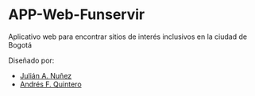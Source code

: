 # APP-Web-Funservir
Aplicativo web para encontrar sitios de interés inclusivos en la ciudad de Bogotá


Diseñado por:
- [Julián A. Nuñez](https://github.com/janumejia)
- [Andrés F. Quintero](https://github.com/daydroidmuchiri)
